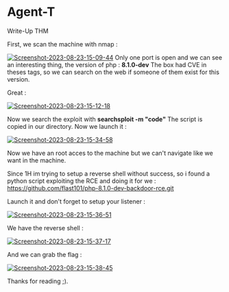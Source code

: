 
# Agent-T
Write-Up THM

First, we scan the machine with nmap :

<a href="https://imgbb.com/"><img src="https://i.ibb.co/S5MSZJK/Screenshot-2023-08-23-15-09-44.png" alt="Screenshot-2023-08-23-15-09-44" border="0"></a>
Only one port is open and we can see an interesting thing, the version of php : __8.1.0-dev__
The box had CVE in theses tags, so we can search on the web if someone of them exist for this version.

Great : 

<a href="https://ibb.co/RgLVJxS"><img src="https://i.ibb.co/NFwHG83/Screenshot-2023-08-23-15-12-18.png" alt="Screenshot-2023-08-23-15-12-18" border="0"></a>

Now we search the exploit with __searchsploit -m "code"__
The script is copied in our directory.
Now we launch it :

<a href="https://imgbb.com/"><img src="https://i.ibb.co/qCJxvPd/Screenshot-2023-08-23-15-34-58.png" alt="Screenshot-2023-08-23-15-34-58" border="0"></a>

Now we have an root acces to the machine but we can't navigate like we want in the machine.

Since 1H im trying to setup a reverse shell without success, so i found a python script exploiting the RCE and doing it for we : https://github.com/flast101/php-8.1.0-dev-backdoor-rce.git

Launch it and don't forget to setup your listener :

<a href="https://imgbb.com/"><img src="https://i.ibb.co/Vv7MBzL/Screenshot-2023-08-23-15-36-51.png" alt="Screenshot-2023-08-23-15-36-51" border="0"></a>

We have the reverse shell :

<a href="https://imgbb.com/"><img src="https://i.ibb.co/0Y88PRH/Screenshot-2023-08-23-15-37-17.png" alt="Screenshot-2023-08-23-15-37-17" border="0"></a>

And we can grab the flag :

<a href="https://imgbb.com/"><img src="https://i.ibb.co/x5SDj5z/Screenshot-2023-08-23-15-38-45.png" alt="Screenshot-2023-08-23-15-38-45" border="0"></a>

Thanks for reading ;).
